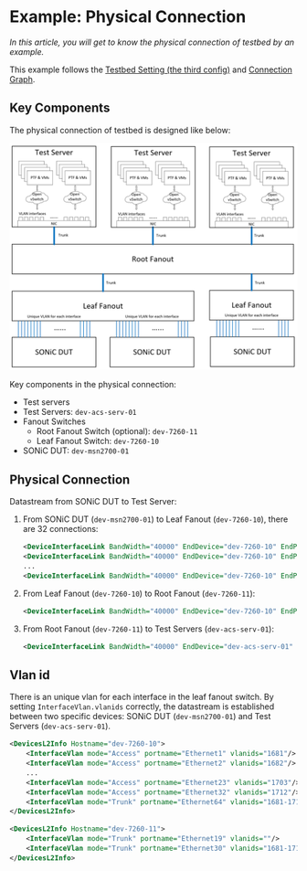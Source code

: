 # Example: Physical Connection

*In this article, you will get to know the physical connection of testbed by an example.*

This example follows the [Testbed Setting (the third config)](https://github.com/sonic-net/sonic-mgmt/blob/master/ansible/testbed.csv#L4) and [Connection Graph](https://github.com/sonic-net/sonic-mgmt/commit/005d792675bbd21184534089d41e2be7e60c2735).

## Key Components
The physical connection of testbed is designed like below:

![Physical topology](./img/physical_connection.png)

Key components in the physical connection:

- Test servers
- Test Servers: `dev-acs-serv-01`
- Fanout Switches
  - Root Fanout Switch (optional): `dev-7260-11`
  - Leaf Fanout Switch: `dev-7260-10`
- SONiC DUT: `dev-msn2700-01`

## Physical Connection
Datastream from SONiC DUT to Test Server: 

1. From SONiC DUT (`dev-msn2700-01`) to Leaf Fanout (`dev-7260-10`), there are 32 connections:

    ```xml
    <DeviceInterfaceLink BandWidth="40000" EndDevice="dev-7260-10" EndPort="Ethernet1" StartDevice="dev-msn2700-01" StartPort="Ethernet0"/>
    <DeviceInterfaceLink BandWidth="40000" EndDevice="dev-7260-10" EndPort="Ethernet2" StartDevice="dev-msn2700-01" StartPort="Ethernet4"/>
    ...
    <DeviceInterfaceLink BandWidth="40000" EndDevice="dev-7260-10" EndPort="Ethernet32" StartDevice="dev-msn2700-01" StartPort="Ethernet124"/>
    ```

2. From Leaf Fanout (`dev-7260-10`) to Root Fanout (`dev-7260-11`):

    ```xml
    <DeviceInterfaceLink BandWidth="40000" EndDevice="dev-7260-10" EndPort="Ethernet64" StartDevice="dev-7260-11" StartPort="Ethernet30"/>
    ```

3. From Root Fanout (`dev-7260-11`) to Test Servers (`dev-acs-serv-01`):

    ```xml
    <DeviceInterfaceLink BandWidth="40000" EndDevice="dev-acs-serv-01" EndPort="p4p1" StartDevice="dev-7260-11" StartPort="Ethernet19"/>
    ```

## Vlan id
There is an unique vlan for each interface in the leaf fanout switch. By setting `InterfaceVlan.vlanids` correctly, the datastream is established between two specific devices: SONiC DUT (`dev-msn2700-01`) and Test Servers (`dev-acs-serv-01`). 

```xml
<DevicesL2Info Hostname="dev-7260-10">
    <InterfaceVlan mode="Access" portname="Ethernet1" vlanids="1681"/>
    <InterfaceVlan mode="Access" portname="Ethernet2" vlanids="1682"/>
    ...
    <InterfaceVlan mode="Access" portname="Ethernet23" vlanids="1703"/>
    <InterfaceVlan mode="Access" portname="Ethernet32" vlanids="1712"/>
    <InterfaceVlan mode="Trunk" portname="Ethernet64" vlanids="1681-1712"/>
</DevicesL2Info>
```

```xml
<DevicesL2Info Hostname="dev-7260-11">
    <InterfaceVlan mode="Trunk" portname="Ethernet19" vlanids=""/>
    <InterfaceVlan mode="Trunk" portname="Ethernet30" vlanids="1681-1712"/>
</DevicesL2Info>
```
